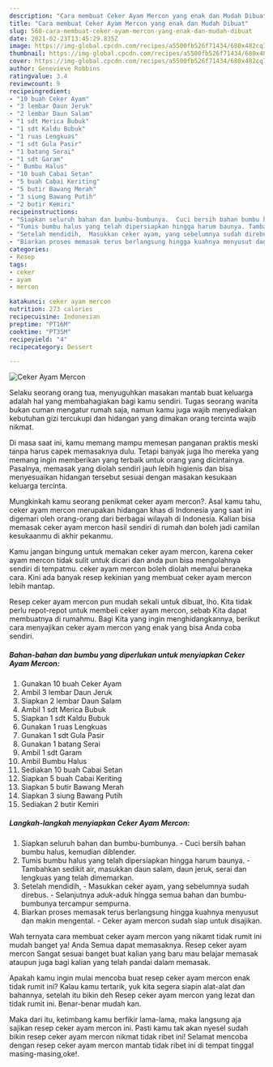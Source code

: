 ```yaml
---
description: "Cara membuat Ceker Ayam Mercon yang enak dan Mudah Dibuat"
title: "Cara membuat Ceker Ayam Mercon yang enak dan Mudah Dibuat"
slug: 568-cara-membuat-ceker-ayam-mercon-yang-enak-dan-mudah-dibuat
date: 2021-02-23T13:45:29.835Z
image: https://img-global.cpcdn.com/recipes/a5500fb526f71434/680x482cq70/ceker-ayam-mercon-foto-resep-utama.jpg
thumbnail: https://img-global.cpcdn.com/recipes/a5500fb526f71434/680x482cq70/ceker-ayam-mercon-foto-resep-utama.jpg
cover: https://img-global.cpcdn.com/recipes/a5500fb526f71434/680x482cq70/ceker-ayam-mercon-foto-resep-utama.jpg
author: Genevieve Robbins
ratingvalue: 3.4
reviewcount: 9
recipeingredient:
- "10 buah Ceker Ayam"
- "3 lembar Daun Jeruk"
- "2 lembar Daun Salam"
- "1 sdt Merica Bubuk"
- "1 sdt Kaldu Bubuk"
- "1 ruas Lengkuas"
- "1 sdt Gula Pasir"
- "1 batang Serai"
- "1 sdt Garam"
- " Bumbu Halus"
- "10 buah Cabai Setan"
- "5 buah Cabai Keriting"
- "5 butir Bawang Merah"
- "3 siung Bawang Putih"
- "2 butir Kemiri"
recipeinstructions:
- "Siapkan seluruh bahan dan bumbu-bumbunya.  Cuci bersih bahan bumbu halus, kemudian diblender."
- "Tumis bumbu halus yang telah dipersiapkan hingga harum baunya. Tambahkan sedikit air, masukkan daun salam, daun jeruk, serai dan lengkuas yang telah dimemarkan."
- "Setelah mendidih,  Masukkan ceker ayam, yang sebelumnya sudah direbus. Selanjutnya aduk-aduk hingga semua bahan dan bumbu-bumbunya tercampur sempurna."
- "Biarkan proses memasak terus berlangsung hingga kuahnya menyusut dan makin mengental.  Ceker ayam mercon sudah siap untuk disajikan."
categories:
- Resep
tags:
- ceker
- ayam
- mercon

katakunci: ceker ayam mercon 
nutrition: 273 calories
recipecuisine: Indonesian
preptime: "PT16M"
cooktime: "PT35M"
recipeyield: "4"
recipecategory: Dessert

---
```



![Ceker Ayam Mercon](https://img-global.cpcdn.com/recipes/a5500fb526f71434/680x482cq70/ceker-ayam-mercon-foto-resep-utama.jpg)

Selaku seorang orang tua, menyuguhkan masakan mantab buat keluarga adalah hal yang membahagiakan bagi kamu sendiri. Tugas seorang  wanita bukan cuman mengatur rumah saja, namun kamu juga wajib menyediakan kebutuhan gizi tercukupi dan hidangan yang dimakan orang tercinta wajib nikmat.

Di masa  saat ini, kamu memang mampu memesan panganan praktis meski tanpa harus capek memasaknya dulu. Tetapi banyak juga lho mereka yang memang ingin memberikan yang terbaik untuk orang yang dicintainya. Pasalnya, memasak yang diolah sendiri jauh lebih higienis dan bisa menyesuaikan hidangan tersebut sesuai dengan masakan kesukaan keluarga tercinta. 



Mungkinkah kamu seorang penikmat ceker ayam mercon?. Asal kamu tahu, ceker ayam mercon merupakan hidangan khas di Indonesia yang saat ini digemari oleh orang-orang dari berbagai wilayah di Indonesia. Kalian bisa memasak ceker ayam mercon hasil sendiri di rumah dan boleh jadi camilan kesukaanmu di akhir pekanmu.

Kamu jangan bingung untuk memakan ceker ayam mercon, karena ceker ayam mercon tidak sulit untuk dicari dan anda pun bisa mengolahnya sendiri di tempatmu. ceker ayam mercon boleh diolah memalui beraneka cara. Kini ada banyak resep kekinian yang membuat ceker ayam mercon lebih mantap.

Resep ceker ayam mercon pun mudah sekali untuk dibuat, lho. Kita tidak perlu repot-repot untuk membeli ceker ayam mercon, sebab Kita dapat membuatnya di rumahmu. Bagi Kita yang ingin menghidangkannya, berikut cara menyajikan ceker ayam mercon yang enak yang bisa Anda coba sendiri.

<!--inarticleads1-->

##### Bahan-bahan dan bumbu yang diperlukan untuk menyiapkan Ceker Ayam Mercon:

1. Gunakan 10 buah Ceker Ayam
1. Ambil 3 lembar Daun Jeruk
1. Siapkan 2 lembar Daun Salam
1. Ambil 1 sdt Merica Bubuk
1. Siapkan 1 sdt Kaldu Bubuk
1. Gunakan 1 ruas Lengkuas
1. Gunakan 1 sdt Gula Pasir
1. Gunakan 1 batang Serai
1. Ambil 1 sdt Garam
1. Ambil  Bumbu Halus
1. Sediakan 10 buah Cabai Setan
1. Siapkan 5 buah Cabai Keriting
1. Siapkan 5 butir Bawang Merah
1. Siapkan 3 siung Bawang Putih
1. Sediakan 2 butir Kemiri




<!--inarticleads2-->

##### Langkah-langkah menyiapkan Ceker Ayam Mercon:

1. Siapkan seluruh bahan dan bumbu-bumbunya.  - Cuci bersih bahan bumbu halus, kemudian diblender.
1. Tumis bumbu halus yang telah dipersiapkan hingga harum baunya. - Tambahkan sedikit air, masukkan daun salam, daun jeruk, serai dan lengkuas yang telah dimemarkan.
1. Setelah mendidih,  - Masukkan ceker ayam, yang sebelumnya sudah direbus. - Selanjutnya aduk-aduk hingga semua bahan dan bumbu-bumbunya tercampur sempurna.
1. Biarkan proses memasak terus berlangsung hingga kuahnya menyusut dan makin mengental.  - Ceker ayam mercon sudah siap untuk disajikan.




Wah ternyata cara membuat ceker ayam mercon yang nikamt tidak rumit ini mudah banget ya! Anda Semua dapat memasaknya. Resep ceker ayam mercon Sangat sesuai banget buat kalian yang baru mau belajar memasak ataupun juga bagi kalian yang telah pandai dalam memasak.

Apakah kamu ingin mulai mencoba buat resep ceker ayam mercon enak tidak rumit ini? Kalau kamu tertarik, yuk kita segera siapin alat-alat dan bahannya, setelah itu bikin deh Resep ceker ayam mercon yang lezat dan tidak rumit ini. Benar-benar mudah kan. 

Maka dari itu, ketimbang kamu berfikir lama-lama, maka langsung aja sajikan resep ceker ayam mercon ini. Pasti kamu tak akan nyesel sudah bikin resep ceker ayam mercon nikmat tidak ribet ini! Selamat mencoba dengan resep ceker ayam mercon mantab tidak ribet ini di tempat tinggal masing-masing,oke!.

